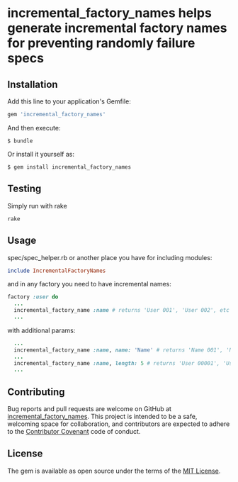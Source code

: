 # incremental_factory_names helps generate incremental factory names for preventing randomly failure specs

## Installation

Add this line to your application's Gemfile:

```ruby
gem 'incremental_factory_names'
```

And then execute:

    $ bundle

Or install it yourself as:

    $ gem install incremental_factory_names

## Testing

Simply run with rake

```
rake
```

## Usage

spec/spec_helper.rb or another place you have for including modules:

```ruby
include IncrementalFactoryNames
```

and in any factory you need to have incremental names: 
```ruby
factory :user do
  ...	
  incremental_factory_name :name # returns 'User 001', 'User 002', etc
  ...
```

with additional params:
```ruby
  ...
  incremental_factory_name :name, name: 'Name' # returns 'Name 001', 'Name 002', etc
  ...
  incremental_factory_name :name, length: 5 # returns 'User 00001', 'User 00002', etc
  ...
```

## Contributing

Bug reports and pull requests are welcome on GitHub at [incremental_factory_names](https://github.com/Snick555/incremental_factory_names). This project is intended to be a safe, welcoming space for collaboration, and contributors are expected to adhere to the [Contributor Covenant](http://contributor-covenant.org) code of conduct.

## License

The gem is available as open source under the terms of the [MIT License](https://opensource.org/licenses/MIT).
